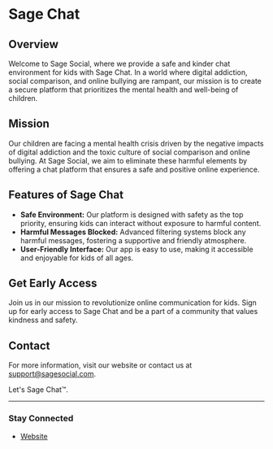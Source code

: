 
# Sage Chat

## Overview
Welcome to Sage Social, where we provide a safe and kinder chat environment for kids with Sage Chat. In a world where digital addiction, social comparison, and online bullying are rampant, our mission is to create a secure platform that prioritizes the mental health and well-being of children.

## Mission
Our children are facing a mental health crisis driven by the negative impacts of digital addiction and the toxic culture of social comparison and online bullying. At Sage Social, we aim to eliminate these harmful elements by offering a chat platform that ensures a safe and positive online experience.

## Features of Sage Chat
- **Safe Environment:** Our platform is designed with safety as the top priority, ensuring kids can interact without exposure to harmful content.
- **Harmful Messages Blocked:** Advanced filtering systems block any harmful messages, fostering a supportive and friendly atmosphere.
- **User-Friendly Interface:** Our app is easy to use, making it accessible and enjoyable for kids of all ages.

## Get Early Access
Join us in our mission to revolutionize online communication for kids. Sign up for early access to Sage Chat and be a part of a community that values kindness and safety.

## Contact
For more information, visit our website or contact us at [support@sagesocial.com](mailto:support@sagesocial.com).

Let's Sage Chat™.

---

### Stay Connected
- [Website](https://www.sagesocial.com.com)
